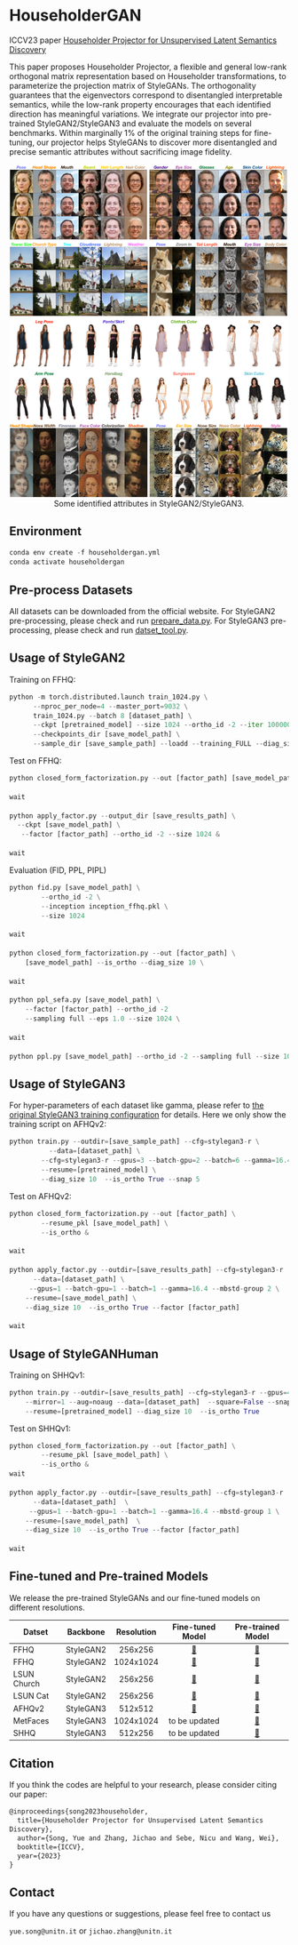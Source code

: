 # HouseholderGAN

ICCV23 paper [Householder Projector for Unsupervised Latent Semantics Discovery](https://arxiv.org/abs/)

This paper proposes Householder Projector, a flexible and general low-rank orthogonal matrix representation based on Householder transformations, to parameterize the projection matrix of StyleGANs. The orthogonality guarantees that the eigenvectors correspond to disentangled interpretable semantics, while the low-rank property encourages that each identified direction has meaningful variations. We integrate our projector into pre-trained StyleGAN2/StyleGAN3 and evaluate the models on several benchmarks. Within marginally 1\% of the original training steps for fine-tuning, our projector helps StyleGANs to discover more disentangled and precise semantic attributes without sacrificing image fidelity.

<p align="center">
<img src="householder1_full.png" width="800px"/>
  <br>
Some identified attributes in StyleGAN2/StyleGAN3.
</p>

## Environment

```python
conda env create -f householdergan.yml
conda activate householdergan
```

## Pre-process Datasets
All datasets can be downloaded from the official website. For StyleGAN2 pre-processing, please check and run [prepare_data.py](https://github.com/KingJamesSong/HouseholderGAN/blob/main/StyleGAN2/prepare_data.py). For StyleGAN3 pre-processing, please check and run [datset_tool.py](https://github.com/KingJamesSong/HouseholderGAN/blob/main/StyleGAN3/dataset_tool.py).


## Usage of StyleGAN2 

Training on FFHQ:

```python
python -m torch.distributed.launch train_1024.py \
      --nproc_per_node=4 --master_port=9032 \
      train_1024.py --batch 8 [dataset_path] \
      --ckpt [pretrained_model] --size 1024 --ortho_id -2 --iter 10000000 \
      --checkpoints_dir [save_model_path] \
      --sample_dir [save_sample_path] --loadd --training_FULL --diag_size 10 &
```
Test on FFHQ:

```python
python closed_form_factorization.py --out [factor_path] [save_model_path] --is_ortho &

wait

python apply_factor.py --output_dir [save_results_path] \
  --ckpt [save_model_path] \
   --factor [factor_path] --ortho_id -2 --size 1024 &

wait
```

Evaluation (FID, PPL, PIPL)

```python
python fid.py [save_model_path] \
        --ortho_id -2 \
        --inception inception_ffhq.pkl \
        --size 1024

wait

python closed_form_factorization.py --out [factor_path] \
    [save_model_path] --is_ortho --diag_size 10 \

wait

python ppl_sefa.py [save_model_path] \
    --factor [factor_path] --ortho_id -2
    --sampling full --eps 1.0 --size 1024 \

wait

python ppl.py [save_model_path] --ortho_id -2 --sampling full --size 1024 &

```

## Usage of StyleGAN3 

For hyper-parameters of each dataset like gamma, please refer to [the original StyleGAN3 training configuration](https://github.com/NVlabs/stylegan3/blob/main/docs/configs.md) for details. Here we only show the training script on AFHQv2:

```python
python train.py --outdir=[save_sample_path] --cfg=stylegan3-r \
          --data=[dataset_path] \
      	--cfg=stylegan3-r --gpus=3 --batch-gpu=2 --batch=6 --gamma=16.4 --mbstd-group 2 \
      	--resume=[pretrained_model] \
        --diag_size 10  --is_ortho True --snap 5
```

Test on AFHQv2:

```python
python closed_form_factorization.py --out [factor_path] \
        --resume_pkl [save_model_path] \
        --is_ortho &

wait

python apply_factor.py --outdir=[save_results_path] --cfg=stylegan3-r  \
      --data=[dataset_path] \
     --gpus=1 --batch-gpu=1 --batch=1 --gamma=16.4 --mbstd-group 2 \
    --resume=[save_model_path] \
    --diag_size 10  --is_ortho True --factor [factor_path]

wait
```

## Usage of StyleGANHuman

Training on SHHQv1:

```python
python train.py --outdir=[save_results_path] --cfg=stylegan3-r --gpus=4 --batch=16 --gamma=12.4 --mbstd-group 4 \
    --mirror=1 --aug=noaug --data=[dataset_path]  --square=False --snap=5 \
    --resume=[pretrained_model] --diag_size 10  --is_ortho True
```

Test on SHHQv1:

```python
python closed_form_factorization.py --out [factor_path] \
        --resume_pkl [save_model_path] \
        --is_ortho &
wait

python apply_factor.py --outdir=[save_results_path] --cfg=stylegan3-r  \
      --data=[dataset_path]  \
     --gpus=1 --batch-gpu=1 --batch=1 --gamma=16.4 --mbstd-group 1 \
    --resume=[save_model_path]  \
    --diag_size 10  --is_ortho True --factor [factor_path]

wait
```

## Fine-tuned and Pre-trained Models

We release the pre-trained StyleGANs and our fine-tuned models on different resolutions.


| Datset       | Backbone | Resolution | Fine-tuned Model | Pre-trained Model |
|--------------|:--------:|:--------------:|:----------:| :----------:|
| FFHQ         | StyleGAN2 |  256x256   | [:link:](https://drive.google.com/file/d/1mbmGRkrdZfWwCaRRV9OF_xW2AH1Cj0-H/view?usp=sharing) | [:link:](https://drive.google.com/file/d/1mbmGRkrdZfWwCaRRV9OF_xW2AH1Cj0-H/view?usp=sharing) |
| FFHQ         | StyleGAN2 |  1024x1024 | [:link:](https://drive.google.com/file/d/1MEBk5Br2stbaSNl-4ImQQ1qUJnBBQPjM/view?usp=sharing) | [:link:](https://drive.google.com/file/d/1EqgBZKvqiC32yjGl-dSG8lqXcU927JmI/view?usp=sharing) |
| LSUN Church  | StyleGAN2 |  256x256   | [:link:](https://drive.google.com/file/d/15Nzei6bMev3gJu3votONi9LqcqU1ihiN/view?usp=sharing) | [:link:](https://drive.google.com/file/d/1Be3fKnwHYnbHUBMTpWfjKzF5YD828IjB/view?usp=sharing) |
| LSUN Cat     | StyleGAN2 |  256x256   | [:link:](https://drive.google.com/file/d/1bon039aXMfsY72ApRv_lJ3160HDsa353/view?usp=sharing) | [:link:](https://drive.google.com/file/d/1icL6XqN7-oLpcYBzODQnF2Pd2KtkT-R1/view?usp=sharing) |
| AFHQv2       | StyleGAN3 |  512x512   | [:link:](https://drive.google.com/file/d/1OZsu5RPeBbxk4mNfqEoq0e_Af5GZFpf9/view?usp=sharing) | [:link:](https://drive.google.com/file/d/1HJUlp-Yfe7bGLV5XktIVLBZxmY1Q2ep8/view?usp=sharing) |
| MetFaces     | StyleGAN3 |  1024x1024 | to be updated | [:link:](https://drive.google.com/file/d/1vPo-eojSbXt9FHsMCEv1jLc1pQhqmcdy/view?usp=sharing) |
| SHHQ         | StyleGAN3 |  512x256   | to be updated | [:link:](https://drive.google.com/file/d/1tyi4hVjfJiGVrcukVRbdJaMkmR8yIvbK/view?usp=sharing) |

## Citation 
If you think the codes are helpful to your research, please consider citing our paper:

```
@inproceedings{song2023householder,
  title={Householder Projector for Unsupervised Latent Semantics Discovery},
  author={Song, Yue and Zhang, Jichao and Sebe, Nicu and Wang, Wei},
  booktitle={ICCV},
  year={2023}
}
```

## Contact

If you have any questions or suggestions, please feel free to contact us

`yue.song@unitn.it` or `jichao.zhang@unitn.it`
